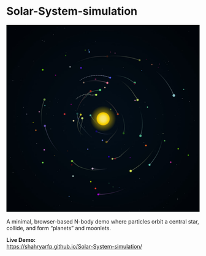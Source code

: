 # Solar-System-simulation

![Simulation Screenshot](sample.jpg)

A minimal, browser-based N-body demo where particles orbit a central star, collide, and form “planets” and moonlets.

**Live Demo:**  
https://shahryarfp.github.io/Solar-System-simulation/